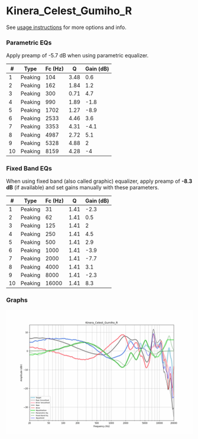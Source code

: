 # Kinera_Celest_Gumiho_R
See [usage instructions](https://github.com/jaakkopasanen/AutoEq#usage) for more options and info.

### Parametric EQs
Apply preamp of -5.7 dB when using parametric equalizer.

|   # | Type    |   Fc (Hz) |    Q |   Gain (dB) |
|-----|---------|-----------|------|-------------|
|   1 | Peaking |       104 | 3.48 |         0.6 |
|   2 | Peaking |       162 | 1.84 |         1.2 |
|   3 | Peaking |       300 | 0.71 |         4.7 |
|   4 | Peaking |       990 | 1.89 |        -1.8 |
|   5 | Peaking |      1702 | 1.27 |        -8.9 |
|   6 | Peaking |      2533 | 4.46 |         3.6 |
|   7 | Peaking |      3353 | 4.31 |        -4.1 |
|   8 | Peaking |      4987 | 2.72 |         5.1 |
|   9 | Peaking |      5328 | 4.88 |         2   |
|  10 | Peaking |      8159 | 4.28 |        -4   |

### Fixed Band EQs
When using fixed band (also called graphic) equalizer, apply preamp of **-8.3 dB** (if available) and set gains manually with these parameters.

|   # | Type    |   Fc (Hz) |    Q |   Gain (dB) |
|-----|---------|-----------|------|-------------|
|   1 | Peaking |        31 | 1.41 |        -2.3 |
|   2 | Peaking |        62 | 1.41 |         0.5 |
|   3 | Peaking |       125 | 1.41 |         2   |
|   4 | Peaking |       250 | 1.41 |         4.5 |
|   5 | Peaking |       500 | 1.41 |         2.9 |
|   6 | Peaking |      1000 | 1.41 |        -3.9 |
|   7 | Peaking |      2000 | 1.41 |        -7.7 |
|   8 | Peaking |      4000 | 1.41 |         3.1 |
|   9 | Peaking |      8000 | 1.41 |        -2.3 |
|  10 | Peaking |     16000 | 1.41 |         8.3 |

### Graphs
![](./Kinera_Celest_Gumiho_R.png)
